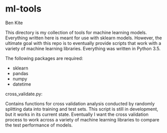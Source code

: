 # ml-tools

Ben Kite

This directory is my collection of tools for machine learning models.
Everything written here is meant for use with sklearn models. However,
the ultimate goal with this repo is to eventually provide scripts that
work with a variety of machine learning libraries.  Everything was
written in Python 3.5.

The following packages are required:
- sklearn
- pandas
- numpy
- datetime

cross_validate.py: 

Contains functions for cross validation analysis conducted by randomly
splitting data into training and test sets. This script is still in
development, but it works in its current state. Eventually I want the
cross validation process to work across a variety of machine learning
libraries to compare the test performance of models.

